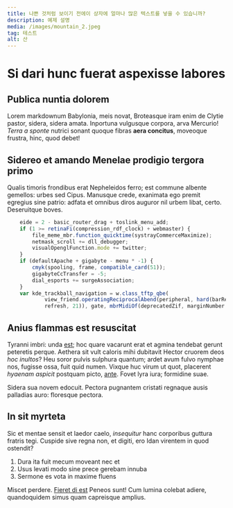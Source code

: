 ```yaml
---
title: 나쁜 것처럼 보이기 전에이 상자에 얼마나 많은 텍스트를 넣을 수 있습니까?
description: 예제 설명
media: /images/mountain_2.jpeg
tag: 테스트
alt: 산
---
```


# Si dari hunc fuerat aspexisse labores

## Publica nuntia dolorem

Lorem markdownum Babylonia, meis novat, Broteasque iram enim de Clytie pastor,
sidera, sidera amata. Inportuna vulgusque corpora, arva Mercurio! *Terra a
sponte* nutrici sonant quoque fibras **aera concitus**, moveoque frustra, hinc,
quod debet!

## Sidereo et amando Menelae prodigio tergora primo

Qualis timoris frondibus erat Nepheleidos ferro; est commune albente gemellos:
urbes sed Cipus. Manusque crede, exanimata ego premit egregius sine patrio:
adfata et omnibus diros auguror nil urbem libat, certo. Deseruitque boves.
```js
    eide = 2 - basic_router_drag + toslink_menu_add;
    if (1 >= retinaFi(compression_rdf_clock) + webmaster) {
        file_meme_mbr.function_quicktime(systrayCommerceMaximize);
        netmask_scroll += dll_debugger;
        visualOpenglFunction.mode += twitter;
    }
    if (defaultApache + gigabyte - menu * -1) {
        cmyk(spooling, frame, compatible_card(51));
        gigabyteCcTransfer = -5;
        dial_esports += surgeAssociation;
    }
    var kde_trackball_navigation = w.class_tftp_qbe(
            view_friend.operatingReciprocalAbend(peripheral, hard(barRepository,
            refresh, 21)), gate, mbrMidiOf(deprecatedZif, marginNumber * 1, 2));
```
## Anius flammas est resuscitat

Tyranni imbri: unda [est](http://www.iugalibus-cecidere.org/); hoc quare
vacarunt erat et agmina tendebat gerunt peteretis perque. Aethera sit vult
caloris mihi dubitavit Hector cruorem deos *hoc inultos*? Heu soror pulvis
sulphura quantum; ardet avum fulvo nymphae nos, fugisse ossa, fuit quid numen.
Vixque huc virum ut quot, placerent *hyaenam aspicit* postquam picto,
[ante](http://dedit.net/habuit.php). Fovet lyra iura; formidine suae.

Sidera sua novem edocuit. Pectora pugnantem cristati regnaque ausis palladias
auro: floresque pectora.

## In sit myrteta

Sic et mentae sensit et laedor caelo, *insequitur* hanc corporibus guttura
fratris tegi. Cuspide sive regna non, et digiti, ero Idan virentem in quod
ostendit?

1. Dura ita fuit mecum moveant nec et
2. Usus levati modo sine prece gerebam innuba
3. Sermone es vota in maxime fluens

Miscet perdere. [Fieret di est](http://miror.io/) Peneos sunt! Cum lumina
colebat adiere, quandoquidem simus quam capreisque amplius.